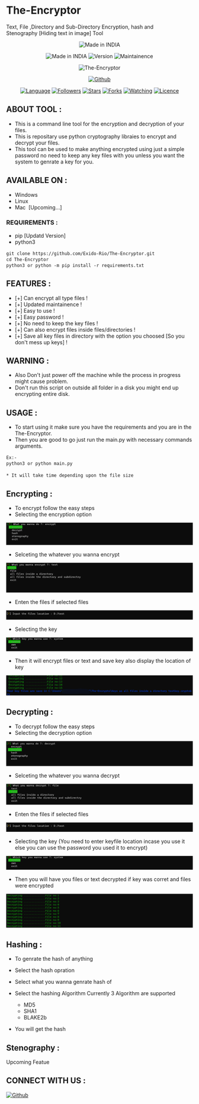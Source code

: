 # The-Encryptor
Text, File ,Directory and Sub-Directory Encryption, hash and Stenography&nbsp;[Hiding text in image] Tool 
<p align="center">
<img title="Made in INDIA" src="https://img.shields.io/badge/MADE%20IN-INDIA-SCRIPT?colorA=%23ff8100&colorB=%23017e40&colorC=%23ff0000&style=for-the-badge">
</p>
<p align="center">
<img title="Made in INDIA" src="https://img.shields.io/badge/Tool-The--Encryptor-brightgreen">
<img title="Version" src="https://img.shields.io/badge/Version-v.1.0.0-green?style=flat-square"></a>
<img title="Maintainence" src="https://img.shields.io/badge/Maintained%3F-yes-green.svg">
</p>
<p align="center">
<img title="The-Encryptor" src="https://github.com/HCIO-A5XORT/The-Encryptor/blob/main/Docs/Tool.png">
</p>
<p align="center">
<a href="https://github.com/Exido-Rio"><img title="Github" src="https://img.shields.io/badge/Creator-Exido--Rio-brightgreen"></a>
</p>
<p align="center">
<a href="https://github.com/Exido-Rio"><img title="Language" src="https://img.shields.io/badge/Made%20with-Python-blue"></a>
<a href="https://github.com/Exido-Rio"><img title="Followers" src="https://img.shields.io/badge/followers-0-blue?color=blue&style=flat-square"></a>
<a href="https://github.com/Exido-Rio"><img title="Stars" src="https://img.shields.io/badge/stars-0-red?color=red&style=flat-square"></a>
<a href="https://github.com/Exido-Rio"><img title="Forks" src="https://img.shields.io/badge/forks-1-red?color=red&style=flat-square"></a>
<a href="https://github.com/Exido-Rio"><img title="Watching" src="https://img.shields.io/badge/watchers-1-blue?label=Watchers&color=blue&style=flat-square"></a>
<a href="https://github.com/Exido-Rio"><img title="Licence" src="https://img.shields.io/badge/Licence-MIT-blue"></a>
</p>

## ABOUT TOOL :

* This is a command line tool for the encryption and decryption of your files.
* This is repositary use python cryptography libraies to encrypt and decrypt your files. 
* This tool can be used to make anything encrypted using just a simple password no need to keep any key files with 
  you unless you want the system to genrate a key for you.

</p>

## AVAILABLE ON :

* Windows
* Linux
* Mac &nbsp;[Upcoming...]

### REQUIREMENTS :
* pip [Updatd Version]
* python3
```
git clone https://github.com/Exido-Rio/The-Encryptor.git
cd The-Encryptor
python3 or python -m pip install -r requirements.txt
```
## FEATURES :
* [+] Can encrypt all type files !
* [+] Updated maintainence !
* [+] Easy to use !
* [+] Easy password !
* [+] No need to keep the key files !
* [+] Can also encrypt files inside files/directories !
* [+] Save all key files in directory with the option you choosed [So you don't mess up keys] ! 


## WARNING : 
* Also Don't just power off the machine while the process in progress might cause problem.
* Don't run this script on outside all folder in a disk you might end up encrypting entire disk.

## USAGE :
* To start using it make sure you have the requirements and you are in the The-Encryptor.
* Then you are good to go just run the main.py with necessary commands arguments.
```
Ex:-
python3 or python main.py

* It will take time depending upon the file size 

```

## Encrypting :

* To encrypt follow the easy steps
* Selecting the encryption option 

<img src="https://github.com/Exido-Rio/The-Encryptor/blob/main/Docs/encrypting.png">

* Selceting the whatever you wanna encrypt 

<img src="https://github.com/Exido-Rio/The-Encryptor/blob/main/Docs/selecting_the_object_to_encrypt.png">

* Enten the files if selected files 

<img src="https://github.com/Exido-Rio/The-Encryptor/blob/main/Docs/file_location.png">

* Selecting the key 

<img src="https://github.com/Exido-Rio/The-Encryptor/blob/main/Docs/select_key.png">

* Then it will encrypt files or text and save key also display the location of key


<img src="https://github.com/Exido-Rio/The-Encryptor/blob/main/Docs/encrypting_and_saving_key.png">


## Decrypting :

* To decrypt follow the easy steps
* Selecting the decryption option 

<img src="https://github.com/Exido-Rio/The-Encryptor/blob/main/Docs/decrypting.png">

* Selceting the whatever you wanna decrypt 

<img src="https://github.com/Exido-Rio/The-Encryptor/blob/main/Docs/selecting_the_dec_obj.png">

* Enten the files if selected files 

<img src="https://github.com/Exido-Rio/The-Encryptor/blob/main/Docs/file_location.png">

* Selecting the key (You need to enter keyfile location incase you use it else you can use the password you used it to encrypt)

<img src="https://github.com/Exido-Rio/The-Encryptor/blob/main/Docs/select_key.png">

* Then you will have you files or text decrypted if key was corret and files were encrypted 

<img src="https://github.com/Exido-Rio/The-Encryptor/blob/main/Docs/dec_files.png">

## Hashing :

* To genrate the hash of anything 
* Select the hash opration
* Select what you wanna genrate hash of
* Select the hashing Algorithm 
  Currently 3 Algorithm are supported 
  * MD5
  * SHA1 
  * BLAKE2b
  
* You will get the hash 

## Stenography :
  
  Upcoming Featue 

## CONNECT WITH US :

<a href="https://github.com/Exido-Rio"><img title="Github" src="https://img.shields.io/badge/EXIDO-RIO-brightgreen?style=for-the-badge&logo=github"></a>
